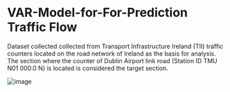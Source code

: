 # VAR-Model-for-For-Prediction Traffic Flow

Dataset collected collected from Transport Infrastructure Ireland (TII) traffic counters located on the road network of Ireland as the basis for analysis. The section where the counter of Dublin Airport link road (Station
ID TMU N01 000.0 N) is located is considered the target section. 

![image](https://user-images.githubusercontent.com/125748873/219875822-42ac561a-943a-467f-89d9-b4506bc0cc54.png)

